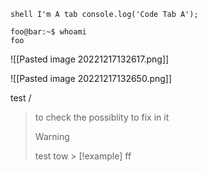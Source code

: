 
``` shell I'm A tab console.log('Code Tab A'); ```


```shell
foo@bar:~$ whoami
foo
```



![[Pasted image 20221217132617.png]]

![[Pasted image 20221217132650.png]]

test /
> to check the possiblity to fix in it
> > [!warning] 
> test tow   > [!example] 
> ff
>  